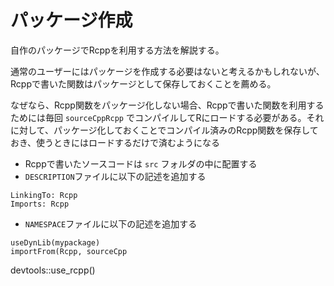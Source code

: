 # パッケージ作成

自作のパッケージでRcppを利用する方法を解説する。

通常のユーザーにはパッケージを作成する必要はないと考えるかもしれないが、Rcppで書いた関数はパッケージとして保存しておくことを薦める。

なぜなら、Rcpp関数をパッケージ化しない場合、Rcppで書いた関数を利用するためには毎回 `sourceCppRcpp` でコンパイルしてRにロードする必要がある。それに対して、パッケージ化しておくことでコンパイル済みのRcpp関数を保存しておき、使うときにはロードするだけで済むようになる



* Rcppで書いたソースコードは `src` フォルダの中に配置する
* `DESCRIPTION`ファイルに以下の記述を追加する
```
LinkingTo: Rcpp
Imports: Rcpp
```
* `NAMESPACE`ファイルに以下の記述を追加する
```
useDynLib(mypackage)
importFrom(Rcpp, sourceCpp
```


devtools::use_rcpp()